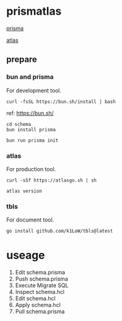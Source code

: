 # prismatlas

[prisma](https://www.prisma.io/)

[atlas](https://atlasgo.io/)

## prepare

### bun and prisma

For development tool.

```shell
curl -fsSL https://bun.sh/install | bash
```
ref: https://bun.sh/

```shell
cd schema
bun install prisma
```

```shell
bun run prisma init
```

### atlas

For production tool.

```shell
curl -sSf https://atlasgo.sh | sh
```

```shell
atlas version
```

### tbls

For document tool.

```shell
go install github.com/k1LoW/tbls@latest
```

# useage

1. Edit schema.prisma 
1. Push schema.prisma
1. Execute Migrate SQL
1. Inspect schema.hcl
1. Edit schema.hcl
1. Apply schema.hcl
1. Pull schema.prisma
